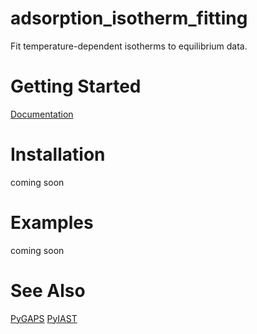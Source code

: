 # adsorption_isotherm_fitting
Fit temperature-dependent isotherms to equilibrium data.

# Getting Started

[Documentation](https://adsorption-isotherm-fitting.readthedocs.io/en/latest/)


Installation
============
coming soon

Examples
========
coming soon

# See Also
[PyGAPS](https://github.com/pauliacomi/pyGAPS)
[PyIAST](https://github.com/CorySimon/pyIAST)
